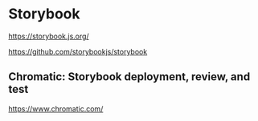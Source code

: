 # Storybook

<https://storybook.js.org/>

<https://github.com/storybookjs/storybook>

## Chromatic: Storybook deployment, review, and test

<https://www.chromatic.com/>
